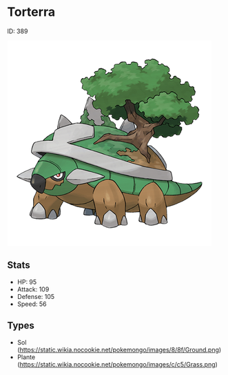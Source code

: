 # Torterra


ID: 389

![](https://raw.githubusercontent.com/PokeAPI/sprites/master/sprites/pokemon/other/official-artwork/389.png "Torterra")

## Stats


 - HP: 95
 - Attack: 109
 - Defense: 105
 - Speed: 56

## Types


 - Sol (https://static.wikia.nocookie.net/pokemongo/images/8/8f/Ground.png)
 - Plante (https://static.wikia.nocookie.net/pokemongo/images/c/c5/Grass.png)
